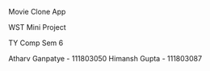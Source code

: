 Movie Clone App

WST Mini Project

TY Comp Sem 6

Atharv Ganpatye - 111803050
Himansh Gupta - 111803087
